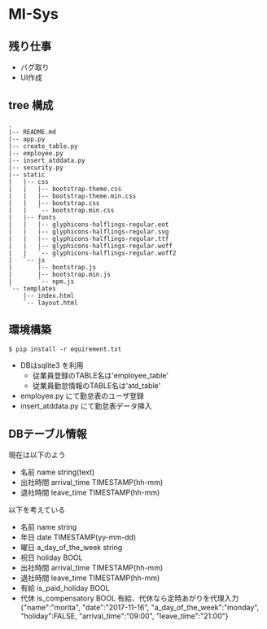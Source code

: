 # MI-Sys
## 残り仕事
- バグ取り
- UI作成

## tree 構成
```
.
|-- README.md
|-- app.py
|-- create_table.py
|-- employee.py
|-- insert_atddata.py
|-- security.py
|-- static
|   |-- css
|   |   |-- bootstrap-theme.css
|   |   |-- bootstrap-theme.min.css
|   |   |-- bootstrap.css
|   |   `-- bootstrap.min.css
|   |-- fonts
|   |   |-- glyphicons-halflings-regular.eot
|   |   |-- glyphicons-halflings-regular.svg
|   |   |-- glyphicons-halflings-regular.ttf
|   |   |-- glyphicons-halflings-regular.woff
|   |   `-- glyphicons-halflings-regular.woff2
|   `-- js
|       |-- bootstrap.js
|       |-- bootstrap.min.js
|       `-- npm.js
`-- templates
    |-- index.html
    `-- layout.html
```

## 環境構築
```bash:bash
$ pip install -r equirement.txt
```
- DBはsqlite3 を利用
  - 従業員登録のTABLE名は'employee_table'
  - 従業員勤怠情報のTABLE名は'atd_table'
- employee.py にて勤怠表のユーザ登録
- insert_atddata.py にて勤怠表データ挿入

## DBテーブル情報
現在は以下のよう  
- 名前 name               string(text)
- 出社時間 arrival_time   TIMESTAMP(hh-mm)
- 退社時間 leave_time     TIMESTAMP(hh-mm)

以下を考えている  
- 名前 name               string
- 年日 date               TIMESTAMP(yy-mm-dd)
- 曜日 a_day_of_the_week  string
- 祝日 holiday            BOOL
- 出社時間 arrival_time   TIMESTAMP(hh-mm)
- 退社時間 leave_time     TIMESTAMP(hh-mm)
- 有給 is_paid_holiday    BOOL
- 代休 is_compensatory    BOOL
    有給、代休なら定時あがりを代理入力
{"name":"morita", "date":"2017-11-16", "a_day_of_the_week":"monday", "holiday":FALSE, "arrival_time":"09:00", "leave_time":"21:00"}
